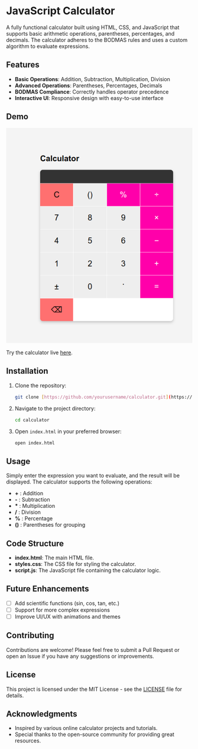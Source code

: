 # JavaScript Calculator

A fully functional calculator built using HTML, CSS, and JavaScript that supports basic arithmetic operations, parentheses, percentages, and decimals. The calculator adheres to the BODMAS rules and uses a custom algorithm to evaluate expressions.

## Features

- **Basic Operations**: Addition, Subtraction, Multiplication, Division
- **Advanced Operations**: Parentheses, Percentages, Decimals
- **BODMAS Compliance**: Correctly handles operator precedence
- **Interactive UI**: Responsive design with easy-to-use interface

## Demo

![Calculator Screenshot](./project_calculator.png)

Try the calculator live [here]([your-live-demo-link](https://oneclicktechy.github.io/Calculator/)).

## Installation

1. Clone the repository:
    ```bash
    git clone [https://github.com/yourusername/calculator.git](https://github.com/OneClickTechy/Calculator.git)
    ```
2. Navigate to the project directory:
    ```bash
    cd calculator
    ```
3. Open `index.html` in your preferred browser:
    ```bash
    open index.html
    ```

## Usage

Simply enter the expression you want to evaluate, and the result will be displayed. The calculator supports the following operations:

- **+** : Addition
- **-** : Subtraction
- **\*** : Multiplication
- **/** : Division
- **%** : Percentage
- **()** : Parentheses for grouping

## Code Structure

- **index.html**: The main HTML file.
- **styles.css**: The CSS file for styling the calculator.
- **script.js**: The JavaScript file containing the calculator logic.

## Future Enhancements

- [ ] Add scientific functions (sin, cos, tan, etc.)
- [ ] Support for more complex expressions
- [ ] Improve UI/UX with animations and themes

## Contributing

Contributions are welcome! Please feel free to submit a Pull Request or open an Issue if you have any suggestions or improvements.

## License

This project is licensed under the MIT License - see the [LICENSE](LICENSE) file for details.

## Acknowledgments

- Inspired by various online calculator projects and tutorials.
- Special thanks to the open-source community for providing great resources.

